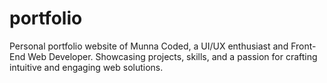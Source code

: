 # portfolio
Personal portfolio website of Munna Coded, a UI/UX enthusiast and Front-End Web Developer. Showcasing projects, skills, and a passion for crafting intuitive and engaging web solutions.

